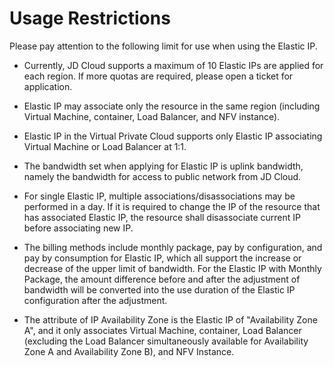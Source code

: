 # Usage Restrictions

Please pay attention to the following limit for use when using the Elastic IP.

- Currently, JD Cloud supports a maximum of 10 Elastic IPs are applied for each region. If more quotas are required, please open a ticket for application.

- Elastic IP may associate only the resource in the same region (including Virtual Machine, container, Load Balancer, and NFV instance).

- Elastic IP in the Virtual Private Cloud supports only Elastic IP associating Virtual Machine or Load Balancer at 1:1.

- The bandwidth set when applying for Elastic IP is uplink bandwidth, namely the bandwidth for access to public network from JD Cloud.

- For single Elastic IP, multiple associations/disassociations may be performed in a day. If it is required to change the IP of the resource that has associated Elastic IP, the resource shall disassociate current IP before associating new IP.

- The billing methods include monthly package, pay by configuration, and pay by consumption for Elastic IP, which all support the increase or decrease of the upper limit of bandwidth. For the Elastic IP with Monthly Package, the amount difference before and after the adjustment of bandwidth will be converted into the use duration of the Elastic IP configuration after the adjustment.

- The attribute of IP Availability Zone is the Elastic IP of "Availability Zone A", and it only associates Virtual Machine, container, Load Balancer (excluding the Load Balancer simultaneously available for Availability Zone A and Availability Zone B), and NFV Instance.

